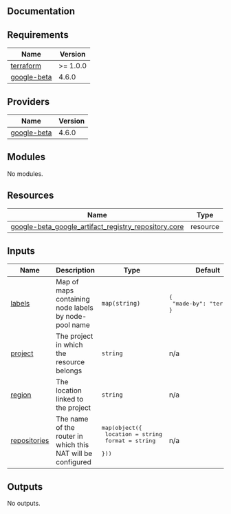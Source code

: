 ## Documentation

<!-- BEGINNING OF PRE-COMMIT-TERRAFORM DOCS HOOK -->
## Requirements

| Name | Version |
|------|---------|
| <a name="requirement_terraform"></a> [terraform](#requirement\_terraform) | >= 1.0.0 |
| <a name="requirement_google-beta"></a> [google-beta](#requirement\_google-beta) | 4.6.0 |

## Providers

| Name | Version |
|------|---------|
| <a name="provider_google-beta"></a> [google-beta](#provider\_google-beta) | 4.6.0 |

## Modules

No modules.

## Resources

| Name | Type |
|------|------|
| [google-beta_google_artifact_registry_repository.core](https://registry.terraform.io/providers/hashicorp/google-beta/4.6.0/docs/resources/google_artifact_registry_repository) | resource |

## Inputs

| Name | Description | Type | Default | Required |
|------|-------------|------|---------|:--------:|
| <a name="input_labels"></a> [labels](#input\_labels) | Map of maps containing node labels by node-pool name | `map(string)` | <pre>{<br>  "made-by": "terraform"<br>}</pre> | no |
| <a name="input_project"></a> [project](#input\_project) | The project in which the resource belongs | `string` | n/a | yes |
| <a name="input_region"></a> [region](#input\_region) | The location linked to the project | `string` | n/a | yes |
| <a name="input_repositories"></a> [repositories](#input\_repositories) | The name of the router in which this NAT will be configured | <pre>map(object({<br>    location = string<br>    format   = string<br>  }))</pre> | n/a | yes |

## Outputs

No outputs.
<!-- END OF PRE-COMMIT-TERRAFORM DOCS HOOK -->
